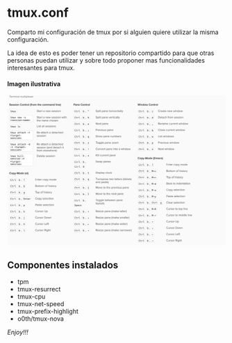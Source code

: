 # tmux.conf
Comparto mi configuración de tmux por si alguien quiere utilizar la misma configuración.

La idea de esto es poder tener un repositorio compartido para que otras personas puedan utilizar y sobre todo proponer mas funcionalidades interesantes para tmux.

#### Imagen ilustrativa

![Imagen ilustrativa de tmux](/asset/TerminalMultiplexer_cheat_sheet.png)



## Componentes instalados

- tpm
- tmux-resurrect
- tmux-cpu
- tmux-net-speed
- tmux-prefix-highlight
- o0th/tmux-nova


_Enjoy!!!_
